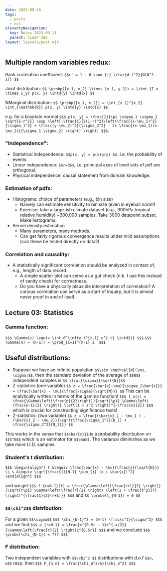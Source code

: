 ```yaml
---
date: 2021-08-16
tags:
  - posts
  - ncl
eleventyNavigation:
  key: Notes 2023.09.11
  parent: CLaSP 586
layout: layouts/post.njk
---
```


## Multiple random variables redux:

Rank correlation coefficient:
`$$r' = 1 - 6 \sum_{i} \frac{d_i^2}{N(N^2-1)} $$`

Joint distribution: 
`$$
\probp([x_1, x_2] \times [y_1, y_2]) = \iint_{I_x \times I_y} p(x, y) \intd{y} \intd{x}
$$`

NMarginal distribution:
`$$
\probp([x_1, x_2]) = \int_{x_1}^{x_2} \int_{\mathbb{R}} p(x, y) \intd{y} \intd{x}
$$`

e.g. for a bivariate normal
`$$$
p(x, y) = \frac{1}{\pi \sigma_1 \sigma_2 \sqrt{1-r^2}} \exp \left[-\frac{1}{2(1-r)^2}\left(\frac{(x-\mu_1)^2}{\sigma_1^2} + \frac{(y-\mu_2)^2}{\sigma_2^2} - 2r \frac{(x-\mu_1)(x-\mu_2)}{\sigma_1 \sigma_2} \right) \right]
$$$`.
### "Independence":

* Statistical independence: `$$p(x, y) = p(x)p(y) $$`. I.e. the probability of events
* Linear independence: `$$r=0$$`, i.e. principal axes of level sets of pdf are orthogonal. 
* Physical independence: causal statement from domain knowledge.



### Estimation of pdfs:
* Histograms: choice of parameters (e.g., bin size)
  * Naively can estimate sensitivity to bin size (even in eyeball norm!)
  * Exercise: take a large-ish climate dataset (e.g., 300hPa tropical relative humidity) ~300,000 samples. Take 3000 datapoint subset. Make histograms.
* Kernel density estimation
  * Many parameters, many methods. 
  * Can get fairly rigorous convergence results under mild assumptions (can these be tested directly on data?)
### Correlation and causality:
* A statistically significant correlation should be analyzed in context of, e.g., length of data record.
  * A simple scatter plot can serve as a gut check (n.b. I use this instead of sanity check) for correctness.
  * Do you have a physically plausible interpretation of correlation? A curious correlation can serve as a start of inquiry, but it is almost never proof in and of itself.
  
  
## Lecture 03: Statistics


### Gamma function:
`$$$
\Gamma(z) \equiv \int_0^\infty t^{z-1} e^{-t} \intd{t}
$$$`
`$$$ 
\Gamma(n) = (n-1)! = \prod_{i=1}^{n-1} i 
$$$`

## Useful distributions:
* Suppose we have an infinite population `$$\sim \mathcal{N}(\mu, \sigma)$$`,
then the standard deviation of the average of `$$N$$` independent samples is `$$ \frac{\sigma}{\sqrt{N}}$$`
* Z-statistics (one variable)
`$$
z = \frac{\bar{x}-\mu}{\sigma_{\bar{x}}} = \frac{\bar{x} - \mu}{\frac{\sigma}{\sqrt{N}}}
$$`
This can be analytically written in terms of the gamma function!
`$$$
f_n(z) = \frac{\Gamma\left(\frac{n}{2}\right)}{\sqrt{\pi} \Gamma\left( \frac{n-1}{2} \right)} \left(1 + z^2 \right)^{-\frac{n}{2}}
$$$`
which is crucial for constructing significance tests!
* Z-statistics: (two variable)
`$$
z = \frac{(\bar{x}_1 - \mu_1 ) - (\bar{x}_2 - \mu_2)}{\sqrt{\frac{\sigma_1^2}{N_1} + \frac{\sigma_2^2}{N_2}}}
$$`

This works in the sense that `$$\bar{x}$$` is a probability distribution on `$$S^N$$` which is an estimator for `$$\mu$$`.
The variance diminishes as we take more I.I.D. samples.


### Student's t distribution:
`$$$
\begin{align*}
t &\equiv \frac{\bar{x} - \mu}{\frac{s}{\sqrt{N}}} \\
s &\equiv \sqrt{\frac{1}{N-1} \sum_{i} (x_i-\bar{x})^2}
\end{align*}
$$$`

and we get
`$$$
f_{r=N-1}(t) = \frac{\Gamma\left[\frac{r+1}{2} \right]}{\sqrt{r\pi} \Gamma\left(\frac{r}{2} \right) \left(1 + \frac{t^2}{r} \right)^{\frac{1}{2}(r+1)}}
$$$`
and 
`$$
\probe[t_{N-1}] = 0
$$`

### `$$\chi^2$$` distribution:

For a given `$$\sigma$$`
`$$$
\chi_{N-1}^2 = (N-1) \frac{s^2}{\sigma^2}
$$$`
and we find
`$$$
p_{r=N-1} = \frac{x^{0.5r - 1}e^{-x/2}}{\Gamma\left(\frac{r}{2} \right)2^{0.5r}}
$$$`
and we conclude
`$$$
\probe[\chi_{N-1}] = ???
$$$`

### F distribution:
Two independent variables with `$$\chi^2 $$` distributions with d.o.f `$$n, m$$` resp. then
`$$$
F_{n,m} = \frac{\chi_n^2/n}{\chi_m^2}
$$$`
